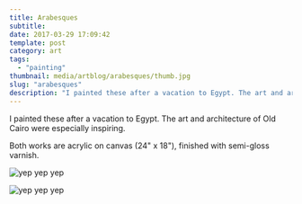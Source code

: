 ```yaml
---
title: Arabesques
subtitle:
date: 2017-03-29 17:09:42
template: post
category: art
tags:
  - "painting"
thumbnail: media/artblog/arabesques/thumb.jpg
slug: "arabesques"
description: "I painted these after a vacation to Egypt. The art and architecture of Old Cairo were especially inspiring."
---
```


I painted these after a vacation to Egypt. The art and architecture of Old Cairo were especially inspiring.

<!-- more -->

Both works are acrylic on canvas (24" x 18"), finished with semi-gloss varnish.

![yep yep yep](/media/artblog/arabesques/RJS-001-levant-one.jpg "yep yep")

![yep yep yep](/media/artblog/arabesques/RJS-002-levant-two.jpg "yep yep")
